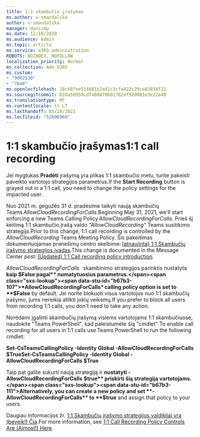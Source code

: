 ```yaml
---
title: 1:1 skambučio įrašymas
ms.author: v-smandalika
author: v-smandalika
manager: dansimp
ms.date: 12/18/2020
ms.audience: Admin
ms.topic: article
ms.service: o365-administration
ROBOTS: NOINDEX, NOFOLLOW
localization_priority: Normal
ms.collection: Adm_O365
ms.custom:
- "9002530"
- "7648"
ms.openlocfilehash: 18c68fee514681b2a81c3cfa022c29ce83834f22
ms.sourcegitcommit: 610a5d950cdf488870601762ef52d881e3e22a48
ms.translationtype: MT
ms.contentlocale: lt-LT
ms.lasthandoff: 05/28/2021
ms.locfileid: "52696966"
---
```

# <a name="11-call-recording"></a><span data-ttu-id="b67b3-102">1:1 skambučio įrašymas</span><span class="sxs-lookup"><span data-stu-id="b67b3-102">1:1 call recording</span></span>

<span data-ttu-id="b67b3-103">Jei mygtukas **Pradėti** įrašymą yra pilkas 1:1 skambučio metu, turite pakeisti paveikto vartotojo strategijos parametrus.</span><span class="sxs-lookup"><span data-stu-id="b67b3-103">If the **Start Recording** button is grayed out in a 1:1 call, you need to change the policy settings for the impacted user.</span></span>   

<span data-ttu-id="b67b3-104">Nuo 2021 m. gegužės 31 d. pradėsime taikyti naują skambučių Teams *AllowCloudRecordingForCalls.*</span><span class="sxs-lookup"><span data-stu-id="b67b3-104">Beginning May 31, 2021, we'll start enforcing a new Teams Calling Policy *AllowCloudRecordingForCalls*.</span></span> <span data-ttu-id="b67b3-105">Prieš šį keitimą 1:1 skambučio įrašą valdo *"AllowCloudRecording"* Teams susitikimo strategija.</span><span class="sxs-lookup"><span data-stu-id="b67b3-105">Prior to this change, 1:1 call recording is controlled by the *AllowCloudRecording* Teams Meeting Policy.</span></span> <span data-ttu-id="b67b3-106">Šis pakeitimas dokumentuojamas pranešimų centro skelbime: [(atnaujinta) 1:1 Skambučių įrašymo strategijos įvadas](https://portal.microsoft.com/Adminportal/Home?ref=MessageCenter/:/messages/MC238796).</span><span class="sxs-lookup"><span data-stu-id="b67b3-106">This change is documented in the Message Center post: [(Updated) 1:1 Call recording policy introduction](https://portal.microsoft.com/Adminportal/Home?ref=MessageCenter/:/messages/MC238796).</span></span>  

<span data-ttu-id="b67b3-107">*AllowCloudRecordingForCalls*   skambinimo strategijos parinktis nustatyta **kaip $False pagal** numatytuosius parametrus.</span><span class="sxs-lookup"><span data-stu-id="b67b3-107">*AllowCloudRecordingForCalls* calling policy option is set to **$False** by default.</span></span> <span data-ttu-id="b67b3-108">Jei norite blokuoti visus vartotojus nuo 1:1 skambučių įrašymo, jums nereikia atlikti jokių veiksmų.</span><span class="sxs-lookup"><span data-stu-id="b67b3-108">If you prefer to block all users from recording 1:1 calls, you don't need to take any action.</span></span>  

<span data-ttu-id="b67b3-109">Norėdami įgalinti skambučių įrašymą visiems vartotojams 1:1 skambučiuose, naudokite "Teams PowerShell", kad paleistumėte šią "cmdlet":</span><span class="sxs-lookup"><span data-stu-id="b67b3-109">To enable call recording for all users in 1:1 calls use Teams PowerShell to run the following cmdlet:</span></span> 

<span data-ttu-id="b67b3-110">**Set-CsTeamsCallingPolicy -Identity Global -AllowCloudRecordingForCalls $True**</span><span class="sxs-lookup"><span data-stu-id="b67b3-110">**Set-CsTeamsCallingPolicy -Identity Global -AllowCloudRecordingForCalls $True**</span></span> 

<span data-ttu-id="b67b3-111">Taip pat galite sukurti naują strategiją ir **nustatyti -AllowCloudRecordingForCalls** **$true** priskirti šią strategiją vartotojams.</span><span class="sxs-lookup"><span data-stu-id="b67b3-111">Alternatively, you can create a new policy and set **-AllowCloudRecordingForCalls** to **$true** and assign that policy to your users.</span></span> 

<span data-ttu-id="b67b3-112">Daugiau informacijos žr. [1:1 Skambučių įrašymo strategijos valdikliai yra (beveik!) Čia](https://techcommunity.microsoft.com/t5/microsoft-teams-support/1-1-call-recording-policy-controls-are-almost-here/ba-p/2217668).</span><span class="sxs-lookup"><span data-stu-id="b67b3-112">For more information, see [1:1 Call Recording Policy Controls Are (Almost!) Here](https://techcommunity.microsoft.com/t5/microsoft-teams-support/1-1-call-recording-policy-controls-are-almost-here/ba-p/2217668).</span></span>
